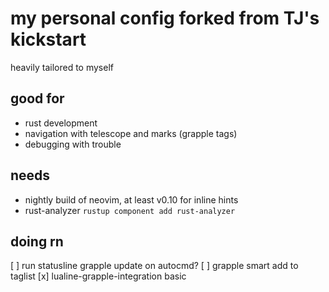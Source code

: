 # my personal config forked from TJ's kickstart

heavily tailored to myself

## good for

- rust development
- navigation with telescope and marks (grapple tags)
- debugging with trouble

## needs

- nightly build of neovim, at least v0.10 for inline hints
- rust-analyzer ```rustup component add rust-analyzer```

## doing rn

[ ] run statusline grapple update on autocmd?
[ ] grapple smart add to taglist
[x] lualine-grapple-integration basic
